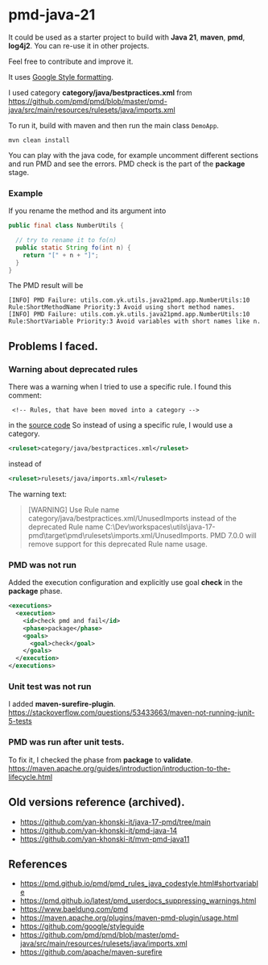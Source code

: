 # pmd-java-21
It could be used as a starter project to build with **Java 21**, **maven**, **pmd**, **log4j2**.
You can re-use it in other projects.

Feel free to contribute and improve it.

It uses [Google Style formatting](https://github.com/google/styleguide/blob/gh-pages/intellij-java-google-style.xml).

I used category **category/java/bestpractices.xml**
from https://github.com/pmd/pmd/blob/master/pmd-java/src/main/resources/rulesets/java/imports.xml

To run it, build with maven and then run the main class `DemoApp`.
```
mvn clean install
```

You can play with the java code, for example uncomment different sections and run PMD and see the errors.
PMD check is the part of the **package** stage.

### Example
If you rename the method and its argument into
```java
public final class NumberUtils {

  // try to rename it to fo(n)
  public static String fo(int n) {
    return "[" + n + "]";
  }
}
```
The PMD result will be
```text
[INFO] PMD Failure: utils.com.yk.utils.java21pmd.app.NumberUtils:10 Rule:ShortMethodName Priority:3 Avoid using short method names.
[INFO] PMD Failure: utils.com.yk.utils.java21pmd.app.NumberUtils:10 Rule:ShortVariable Priority:3 Avoid variables with short names like n.
```

## Problems I faced.

### Warning about deprecated rules
There was a warning when I tried to use a specific rule.
I found this comment:
```commandline
 <!-- Rules, that have been moved into a category -->
```
in the [source code](https://github.com/pmd/pmd/blob/master/pmd-java/src/main/resources/rulesets/java/junit.xml)
So instead of using a specific rule, I would use a category.

```xml
<ruleset>category/java/bestpractices.xml</ruleset>
```
instead of
```xml
<ruleset>rulesets/java/imports.xml</ruleset>
```

The warning text:

> [WARNING] Use Rule name category/java/bestpractices.xml/UnusedImports instead of the deprecated Rule name
> C:\Dev\workspaces\utils\java-17-pmd\target\pmd\rulesets\imports.xml/UnusedImports.
> PMD 7.0.0 will remove support for this deprecated Rule name usage.

### PMD was not run
Added the execution configuration and explicitly use goal **check** in the **package** phase.
```xml
<executions>
  <execution>
    <id>check pmd and fail</id>
    <phase>package</phase>
    <goals>
      <goal>check</goal>
    </goals>
  </execution>
</executions>
```

### Unit test was not run
I added **maven-surefire-plugin**.
https://stackoverflow.com/questions/53433663/maven-not-running-junit-5-tests

### PMD was run after unit tests.
To fix it, I checked the phase from **package** to **validate**.
https://maven.apache.org/guides/introduction/introduction-to-the-lifecycle.html

## Old versions reference (archived).
- https://github.com/yan-khonski-it/java-17-pmd/tree/main
- https://github.com/yan-khonski-it/pmd-java-14
- https://github.com/yan-khonski-it/mvn-pmd-java11

## References
- https://pmd.github.io/pmd/pmd_rules_java_codestyle.html#shortvariable
- https://pmd.github.io/latest/pmd_userdocs_suppressing_warnings.html
- https://www.baeldung.com/pmd
- https://maven.apache.org/plugins/maven-pmd-plugin/usage.html
- https://github.com/google/styleguide
- https://github.com/pmd/pmd/blob/master/pmd-java/src/main/resources/rulesets/java/imports.xml
- https://github.com/apache/maven-surefire